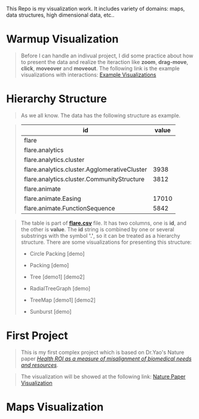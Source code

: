 This Repo is my visualization work. It includes variety of domains: maps, data structures, high dimensional data, etc..

Warmup Visualization
=========
>Before I can handle an indivual project, I did some practice about how to present the data and realize the iteraction like **zoom**, **drag-move**, **click**, **moveover** and **moveout**. The following link is the example visualizations with interactions:
[Example Visualizations](https://wangku.github.io/Visualizations/practice.html)

Hierarchy Structure
=========
>As we all know.
>The data has the following structure as example.

> id | value
>------------|------------
>flare |
>flare.analytics|
>flare.analytics.cluster|
>flare.analytics.cluster.AgglomerativeCluster|3938
>flare.analytics.cluster.CommunityStructure	|3812
>flare.animate	|
>flare.animate.Easing	|17010
>flare.animate.FunctionSequence	|5842


>The table is part of **[flare.csv](https://github.com/Wangku/Visualizations/tree/gh-pages/flare.csv)** file. It has two columns, one is **id**, and the other is **value**. The **id** string is combined by one or several substrings with the symbol **'.'**, so it can be treated as a hierarchy structure. There are some visualizations for presenting this structure:
>- Circle Packing [demo]
>
>- Packing [demo]
>
>- Tree [demo1] [demo2]
>
>- RadialTreeGraph [demo]
>
>- TreeMap [demo1] [demo2]
>
>- Sunburst [demo]
>


First Project
=========
>This is my first complex project which is based on Dr.Yao's Nature paper *[Health ROI as a measure of misalignment of biomedical needs and resources](http://www.nature.com/nbt/journal/v33/n8/full/nbt.3276.html)*.

>The visualization will be showed at the following link:
[Nature Paper Visualization](https://wangku.github.io/Visualizations/1st%20project/test_new.html)

Maps Visualization
=========


